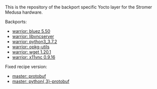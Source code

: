 This is the repository of the backport specific Yocto layer for the Stromer Medusa hardware.

Backports:
- [warrior: bluez 5.50](https://github.com/kraj/poky/commit/496a4f924d23df6beb9382b4e3bcdcf5c12a9cdf)
- [warrior: libvncserver](https://github.com/openembedded/meta-openembedded/commit/14934c44a7ec13ada8b08840fba3b7fec909c354)
- [warrior: python3_3.7.2](https://github.com/kraj/poky/commit/9773b89a2f371acbe1e40d7cef6afb6c2a24f9c5)
- [warrior: opkg-utils](https://github.com/kraj/poky/commit/a79bc39033c07e5cb0aa5ca95afe8f035c403f33)
- [warrior: wget 1.20.1](https://github.com/kraj/poky/commit/31057d6dccf5fbb5f291dd69017cee34b214d375)
- [warrior: x11vnc 0.9.16](https://github.com/openembedded/meta-openembedded/commit/a2172fbe46890467e112544372bbb6ef7d92c617)

Fixed recipe version:
- [master: protobuf](https://github.com/openembedded/meta-openembedded/commit/2f5819d9c37387764a600d9dc8d22bee8a71f710)
- [master: python{,3}-protobuf](https://github.com/openembedded/meta-openembedded/commit/e78cf913076ba28633d0ec4540f15820a0d944d2)

